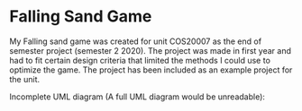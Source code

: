 # Falling Sand Game
My Falling sand game was created for unit COS20007 as the end of semester project (semester 2 2020). The project was made in first year and had to fit certain design criteria that limited the methods I could use to optimize the game. The project has been included as an example project for the unit.

Incomplete UML diagram (A full UML diagram would be unreadable):
